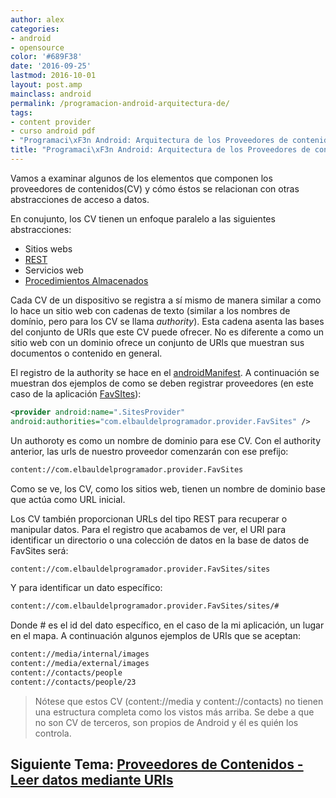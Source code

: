 ```yaml
---
author: alex
categories:
- android
- opensource
color: '#689F38'
date: '2016-09-25'
lastmod: 2016-10-01
layout: post.amp
mainclass: android
permalink: /programacion-android-arquitectura-de/
tags:
- content provider
- curso android pdf
- "Programaci\xF3n Android: Arquitectura de los Proveedores de contenidos"
title: "Programaci\xF3n Android: Arquitectura de los Proveedores de contenidos"
---
```


Vamos a examinar algunos de los elementos que componen los proveedores de contenidos(CV) y cómo éstos se relacionan con otras abstracciones de acceso a datos.

En conujunto, los CV tienen un enfoque paralelo a las siguientes abstracciones:

  * Sitios webs
  * [REST][1]
  * Servicios web
  * [Procedimientos Almacenados][2]

Cada CV de un dispositivo se registra a sí mismo de manera similar a como lo hace un sitio web con cadenas de texto (similar a los nombres de domínio, pero para los CV se llama *authority*). Esta cadena asenta las bases del conjunto de URIs que este CV puede ofrecer. No es diferente a como un sitio web con un dominio ofrece un conjunto de URls que muestran sus documentos o contenido en general.

<!--more--><!--ad-->

El registro de la authority se hace en el [androidManifest][3]. A continuación se muestran dos ejemplos de como se deben registrar proveedores (en este caso de la aplicación [FavSItes][4]):

```xml
<provider android:name=".SitesProvider"
android:authorities="com.elbauldelprogramador.provider.FavSites" />
```

Un authoroty es como un nombre de dominio para ese CV. Con el authority anterior, las urls de nuestro proveedor comenzarán con ese prefijo:

```bash
content://com.elbauldelprogramador.provider.FavSites
```

Como se ve, los CV, como los sitios web, tienen un nombre de dominio base que actúa como URL inicial.

Los CV también proporcionan URLs del tipo REST para recuperar o manipular datos. Para el registro que acabamos de ver, el URI para identificar un directorio o una colección de datos en la base de datos de FavSites será:

```bash
content://com.elbauldelprogramador.provider.FavSites/sites
```

Y para identificar un dato específico:

```bash
content://com.elbauldelprogramador.provider.FavSites/sites/#
```

Donde # es el id del dato específico, en el caso de la mi aplicación, un lugar en el mapa. A continuación algunos ejemplos de URIs que se aceptan:

```bash
content://media/internal/images
content://media/external/images
content://contacts/people
content://contacts/people/23
```

> Nótese que estos CV (content://media y content://contacts) no tienen una estructura completa como los vistos más arriba. Se debe a que no son CV de terceros, son propios de Android y él es quién los controla.

## Siguiente Tema: [Proveedores de Contenidos - Leer datos mediante URIs][5]

 [1]: https://elbauldelprogramador.com/buenas-practicas-para-el-diseno-de-una-api-restful-pragmatica/
 [2]: https://elbauldelprogramador.com/plsql-procedimientos-y-funciones/
 [3]: https://elbauldelprogramador.com/fundamentos-programacion-android_16/
 [4]: https://elbauldelprogramador.com/prueba-la-aplicacion-favsites-en-tu/
 [5]: https://elbauldelprogramador.com/programacion-android-proveedores-de_28/